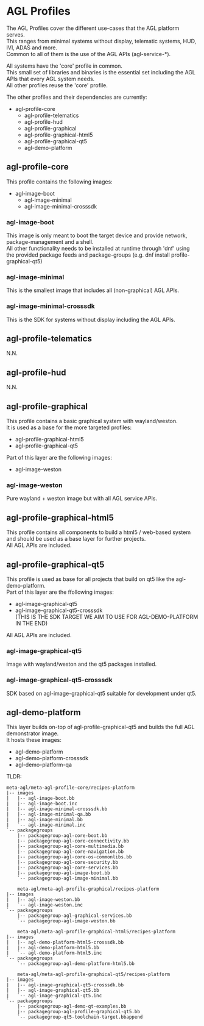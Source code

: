 # AGL Profiles

The AGL Profiles cover the different use-cases that the AGL platform serves.\
This ranges from minimal systems without display, telematic systems, HUD, IVI, ADAS and more.\
Common to all of them is the use of the AGL APIs (agl-service-*).

All systems have the 'core' profile in common.\
This small set of libraries and binaries is the essential set including the AGL APIs that every AGL system needs.\
All other profiles reuse the 'core' profile.

The other profiles and their dependencies are currently:

* agl-profile-core
  * agl-profile-telematics
  * agl-profile-hud
  * agl-profile-graphical
  * agl-profile-graphical-html5
  * agl-profile-graphical-qt5
  * agl-demo-platform

## agl-profile-core

This profile contains the following images:

* agl-image-boot
  * agl-image-minimal
  * agl-image-minimal-crosssdk

### agl-image-boot

This image is only meant to boot the target device and provide network, package-management and a shell.\
All other functionality needs to be installed at runtime through 'dnf' using the provided package feeds and package-groups (e.g. dnf install profile-graphical-qt5)

### agl-image-minimal

This is the smallest image that includes all (non-graphical) AGL APIs.

### agl-image-minimal-crosssdk

This is the SDK for systems without display including the AGL APIs.

## agl-profile-telematics

N.N.

## agl-profile-hud

N.N.

## agl-profile-graphical

This profile contains a basic graphical system with wayland/weston.\
It is used as a base for the more targeted profiles:

* agl-profile-graphical-html5
* agl-profile-graphical-qt5

Part of this layer are the following images:

* agl-image-weston

### agl-image-weston

Pure wayland + weston image but with all AGL service APIs.

## agl-profile-graphical-html5

This profile contains all components to build a html5 / web-based system and should be used as a base layer for further projects.\
All AGL APIs are included.

## agl-profile-graphical-qt5

This profile is used as base for all projects that build on qt5 like the agl-demo-platform.\
Part of this layer are the ffollowing images:

* agl-image-graphical-qt5
* agl-image-graphical-qt5-crosssdk\
  (THIS IS THE SDK TARGET WE AIM TO USE FOR AGL-DEMO-PLATFORM IN THE END)

All AGL APIs are included.

### agl-image-graphical-qt5

Image with wayland/weston and the qt5 packages installed.

### agl-image-graphical-qt5-crosssdk

SDK based on agl-image-graphical-qt5 suitable for development under qt5.

## agl-demo-platform

This layer builds on-top of agl-profile-graphical-qt5 and builds the full AGL demonstrator image.\
It hosts these images:

* agl-demo-platform
* agl-demo-platform-crosssdk
* agl-demo-platform-qa

TLDR:

```tree
meta-agl/meta-agl-profile-core/recipes-platform
|-- images
|   |-- agl-image-boot.bb
|   |-- agl-image-boot.inc
|   |-- agl-image-minimal-crosssdk.bb
|   |-- agl-image-minimal-qa.bb
|   |-- agl-image-minimal.bb
|   `-- agl-image-minimal.inc
`-- packagegroups
    |-- packagegroup-agl-core-boot.bb
    |-- packagegroup-agl-core-connectivity.bb
    |-- packagegroup-agl-core-multimedia.bb
    |-- packagegroup-agl-core-navigation.bb
    |-- packagegroup-agl-core-os-commonlibs.bb
    |-- packagegroup-agl-core-security.bb
    |-- packagegroup-agl-core-services.bb
    |-- packagegroup-agl-image-boot.bb
    `-- packagegroup-agl-image-minimal.bb

    meta-agl/meta-agl-profile-graphical/recipes-platform
|-- images
|   |-- agl-image-weston.bb
|   `-- agl-image-weston.inc
`-- packagegroups
    |-- packagegroup-agl-graphical-services.bb
    `-- packagegroup-agl-image-weston.bb

    meta-agl/meta-agl-profile-graphical-html5/recipes-platform
|-- images
|   |-- agl-demo-platform-html5-crosssdk.bb
|   |-- agl-demo-platform-html5.bb
|   `-- agl-demo-platform-html5.inc
`-- packagegroups
    `-- packagegroup-agl-demo-platform-html5.bb

    meta-agl/meta-agl-profile-graphical-qt5/recipes-platform
|-- images
|   |-- agl-image-graphical-qt5-crosssdk.bb
|   |-- agl-image-graphical-qt5.bb
|   `-- agl-image-graphical-qt5.inc
`-- packagegroups
    |-- packagegroup-agl-demo-qt-examples.bb
    |-- packagegroup-agl-profile-graphical-qt5.bb
    `-- packagegroup-qt5-toolchain-target.bbappend
```
